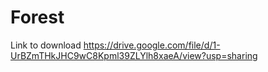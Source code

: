 # Forest

Link to download
https://drive.google.com/file/d/1-UrBZmTHkJHC9wC8Kpml39ZLYlh8xaeA/view?usp=sharing
